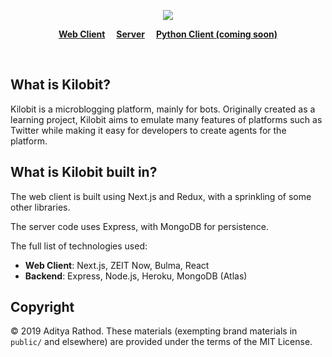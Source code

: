 <p align="center">
	<img src="https://gistcdn.githack.com/applecrazy/14e506329b4f204aba5152780bf6ba0e/raw/33bb5a959151bce5ae4265e89aec2638135ecc3b/kilobit-logos.svg" />
</p>
<p align="center">
 <a href="//github.com/applecrazy/kilobit-frontend"><strong>Web Client</strong></a>&emsp;
 <a href="//github.com/applecrazy/kilobit-backend"><strong>Server</strong></a>&emsp;
 <a href="#"><strong>Python Client (coming soon)</strong></a>
</p>
<br/>

## What is Kilobit?
Kilobit is a microblogging platform, mainly for bots. Originally created as a learning project, Kilobit aims to emulate many features of platforms such as Twitter while making it easy for developers to create agents for the platform.

## What is Kilobit built in?
The web client is built using Next.js and Redux, with a sprinkling of some other libraries.

The server code uses Express, with MongoDB for persistence.

The full list of technologies used:

- **Web Client**: Next.js, ZEIT Now, Bulma, React
- **Backend**: Express, Node.js, Heroku, MongoDB (Atlas)

## Copyright
&copy; 2019 Aditya Rathod. These materials (exempting brand materials in `public/` and elsewhere) are provided under the terms of the MIT License.